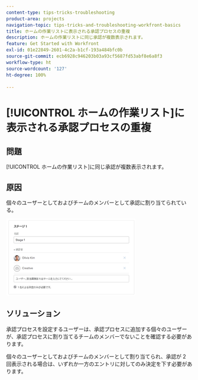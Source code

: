 ```yaml
---
content-type: tips-tricks-troubleshooting
product-area: projects
navigation-topic: tips-tricks-and-troubleshooting-workfront-basics
title: ホームの作業リストに表示される承認プロセスの重複
description: ホームの作業リストに同じ承認が複数表示されます。
feature: Get Started with Workfront
exl-id: 01e22849-2601-4c2a-b1cf-193a484bfc0b
source-git-commit: ecb6928c946203b03a93cf5687fd53abf8e6a8f3
workflow-type: ht
source-wordcount: '127'
ht-degree: 100%

---
```


# [!UICONTROL ホームの作業リスト]に表示される承認プロセスの重複

## 問題

[!UICONTROL ホームの作業リスト]に同じ承認が複数表示されます。

## 原因

個々のユーザーとしておよびチームのメンバーとして承認に割り当てられている。

![](assets/stages-approval-350x208.png)

## ソリューション

承認プロセスを設定するユーザーは、承認プロセスに追加する個々のユーザーが、承認プロセスに割り当てるチームのメンバーでないことを確認する必要があります。

個々のユーザーとしておよびチームのメンバーとして割り当てられ、承認が 2 回表示される場合は、いずれか一方のエントリに対してのみ決定を下す必要があります。
